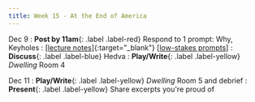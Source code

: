 ```yaml
---
title: Week 15 - At the End of America
---
```


Dec 9
: **Post by 11am**{: .label .label-red} Respond to 1 prompt: Why, Keyholes
  : [[lecture notes]](#){:target="_blank"}  [[low-stakes prompts](/prompts.md)]
: **Discuss**{: .label .label-blue} Hedva
: **Play/Write**{: .label .label-yellow} *Dwelling* Room 4


Dec 11
: **Play/Write**{: .label .label-yellow} *Dwelling* Room 5 and debrief
: **Present**{: .label .label-yellow} Share excerpts you're proud of